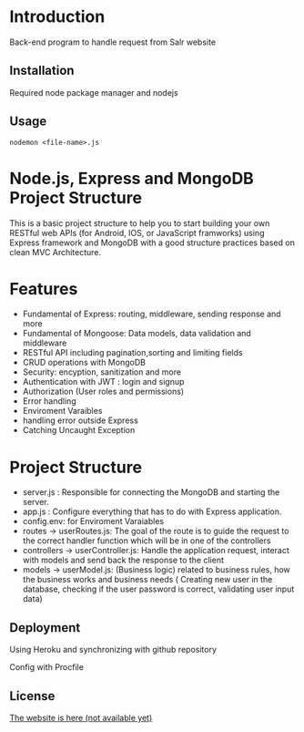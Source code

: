 # Introduction

Back-end program to handle request from Salr website

## Installation

Required node package manager and nodejs

## Usage

```
nodemon <file-name>.js
```

# Node.js, Express and MongoDB Project Structure 

This is a basic project structure to help you to start building your own RESTful web APIs (for Android, IOS, or JavaScript framworks) using Express framework and MongoDB with a good structure practices based on clean MVC Architecture.

# Features

- Fundamental of Express: routing, middleware, sending response and more
- Fundamental of Mongoose: Data models, data validation and middleware
- RESTful API including pagination,sorting and limiting fields
- CRUD operations with MongoDB
- Security: encyption, sanitization and more
- Authentication with JWT : login and signup
- Authorization (User roles and permissions)
- Error handling
- Enviroment Varaibles
- handling error outside Express
- Catching Uncaught Exception

# Project Structure

- server.js : Responsible for connecting the MongoDB and starting the server.
- app.js : Configure everything that has to do with Express application. 
- config.env: for Enviroment Varaiables
- routes -> userRoutes.js: The goal of the route is to guide the request to the correct handler function which will be in one of the controllers
- controllers -> userController.js: Handle the application request, interact with models and send back the response to the client 
- models -> userModel.js: (Business logic) related to business rules, how the business works and business needs ( Creating new user in the database, checking if the user password is correct, validating user input data)

## Deployment
Using Heroku and synchronizing with github repository

Config with Procfile

## License
<!-- TODO insert website -->
[The website is here (not available yet)]()
